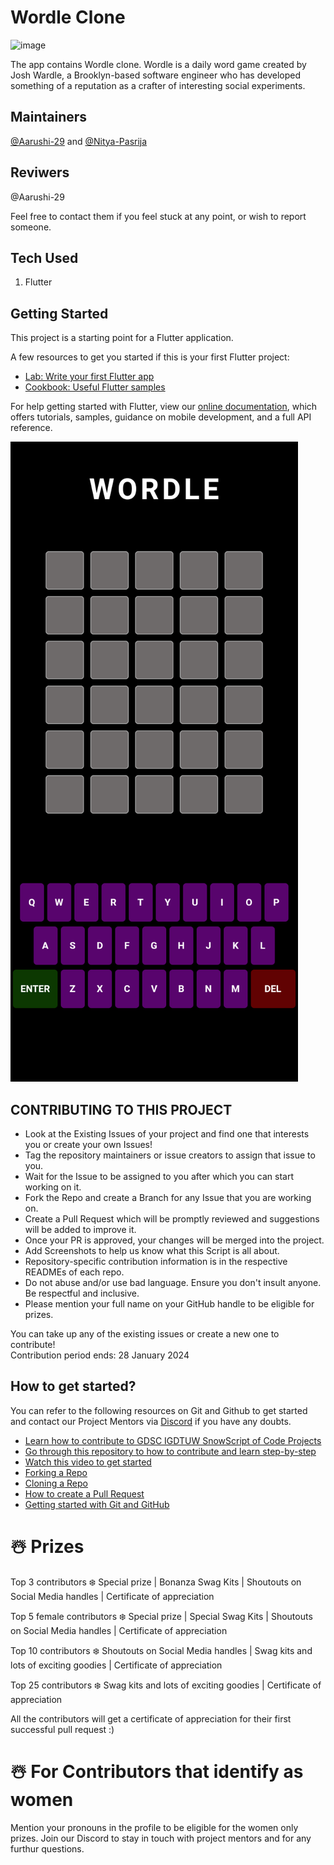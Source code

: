 # Wordle Clone

![image](https://github.com/SnowScriptWinterOfCode/Wordle/assets/97171261/cbe45715-651d-48a4-91ad-b96dff630d67)



The app contains Wordle clone. Wordle is a daily word game created by Josh Wardle, a Brooklyn-based software engineer who has developed something of a reputation as a crafter of interesting social experiments.

## Maintainers 
[@Aarushi-29](https://github.com/Aarushi-29) and [@Nitya-Pasrija](https://github.com/Nitya-Pasrija)

## Reviwers
@Aarushi-29

Feel free to contact them if you feel stuck at any point, or wish to report someone.

## Tech Used
1. Flutter

## Getting Started

This project is a starting point for a Flutter application.

A few resources to get you started if this is your first Flutter project:

- [Lab: Write your first Flutter app](https://flutter.dev/docs/get-started/codelab)
- [Cookbook: Useful Flutter samples](https://flutter.dev/docs/cookbook)

For help getting started with Flutter, view our
[online documentation](https://flutter.dev/docs), which offers tutorials,
samples, guidance on mobile development, and a full API reference.

![](images/Screenshot_20221102-121834.png)

## CONTRIBUTING TO THIS PROJECT

- Look at the Existing Issues of your project and find one that interests you or create your own Issues!
- Tag the repository maintainers or issue creators to assign that issue to you.
- Wait for the Issue to be assigned to you after which you can start working on it.
- Fork the Repo and create a Branch for any Issue that you are working on.
- Create a Pull Request which will be promptly reviewed and suggestions will be added to improve it.
- Once your PR is approved, your changes will be merged into the project. 
- Add Screenshots to help us know what this Script is all about.
- Repository-specific contribution information is in the respective READMEs of each repo.
- Do not abuse and/or use bad language. Ensure you don't insult anyone. Be respectful and inclusive.
- Please mention your full name on your GitHub handle to be eligible for prizes.


You can take up any of the existing issues or create a new one to contribute!<br/> 
Contribution period ends: 28 January 2024


## How to get started?

You can refer to the following resources on Git and Github to get started and contact our Project Mentors via [Discord](https://discord.gg/xTNC4MGB) if you have any doubts.

- [Learn how to contribute to GDSC IGDTUW SnowScript of Code Projects](https://www.youtube.com/watch?v=Hcc1LXldeJk)
- [Go through this repository to how to contribute and learn step-by-step](https://github.com/firstcontributions/first-contributions)
- [Watch this video to get started](https://youtu.be/SL5KKdmvJ1U)
- [Forking a Repo](https://help.github.com/en/github/getting-started-with-github/fork-a-repo)
- [Cloning a Repo](https://help.github.com/en/desktop/contributing-to-projects/creating-a-pull-request)
- [How to create a Pull Request](https://opensource.com/article/19/7/create-pull-request-github)
- [Getting started with Git and GitHub](https://towardsdatascience.com/getting-started-with-git-and-github-6fcd0f2d4ac6)

# ☃️ Prizes
Top 3 contributors ❄️
Special prize | Bonanza Swag Kits | Shoutouts on Social Media handles | Certificate of appreciation

Top 5 female contributors ❄️
Special prize | Special Swag Kits | Shoutouts on Social Media handles | Certificate of appreciation

Top 10 contributors ❄️
Shoutouts on Social Media handles | Swag kits and lots of exciting goodies | Certificate of appreciation

Top 25 contributors ❄️
Swag kits and lots of exciting goodies | Certificate of appreciation

All the contributors will get a certificate of appreciation for their first successful pull request :)

# ☃️ For Contributors that identify as women
Mention your pronouns in the profile to be eligible for the women only prizes.
Join our Discord to stay in touch with project mentors and for any furthur questions.